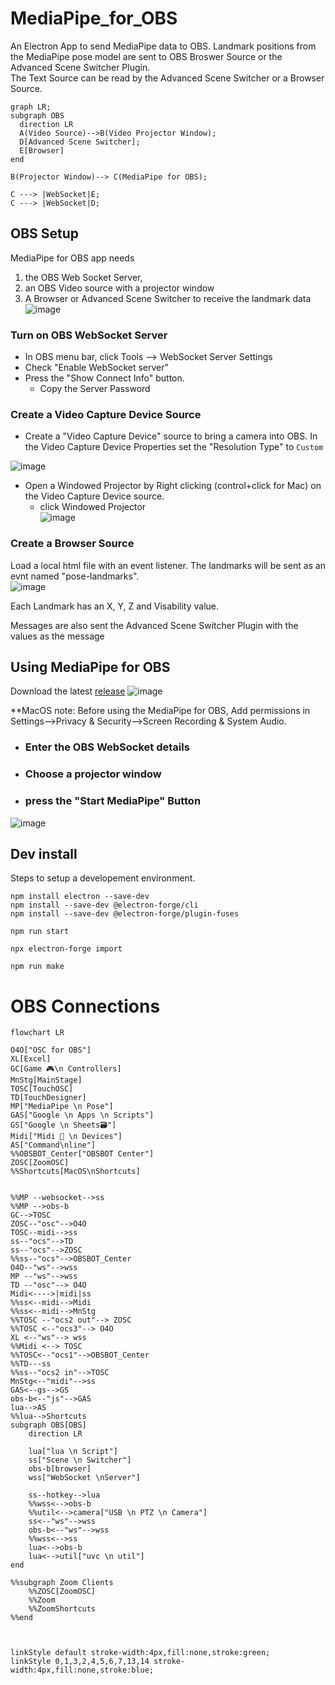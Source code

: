 # MediaPipe_for_OBS
An Electron App to send MediaPipe data to OBS. Landmark positions from the MediaPipe pose model are sent to OBS Broswer Source or the Advanced Scene Switcher Plugin.   
The Text Source can be read by the Advanced Scene Switcher or a Browser Source.  
```mermaid
graph LR;
subgraph OBS
  direction LR
  A(Video Source)-->B(Video Projector Window);
  D[Advanced Scene Switcher];
  E[Browser]
end

B(Projector Window)--> C(MediaPipe for OBS);

C ---> |WebSocket|E;
C ---> |WebSocket|D;

```

## OBS Setup
MediaPipe for OBS app needs 
1. the OBS Web Socket Server,
2. an OBS Video source with a projector window
3. A Browser or Advanced Scene Switcher to receive the landmark data
![image](https://github.com/UUoocl/MediaPipe_for_OBS/assets/99063397/a6927c6b-2894-44f5-bdb5-6c33a798555b)


### Turn on OBS WebSocket Server
- In OBS menu bar, click Tools --> WebSocket Server Settings
- Check "Enable WebSocket server"
- Press the "Show Connect Info" button.
  - Copy the Server Password

### Create a Video Capture Device Source
- Create a "Video Capture Device" source to bring a camera into OBS. In the Video Capture Device Properties set the "Resolution Type" to `Custom`

![image](https://github.com/UUoocl/MediaPipe_for_OBS/assets/99063397/bf046b53-b8b9-403c-88d7-69c601a672ab)

- Open a Windowed Projector by  Right clicking (control+click for Mac) on the Video Capture Device source.
  - click Windowed Projector  
 ![image](https://github.com/UUoocl/MediaPipe_for_OBS/assets/99063397/dc80a9f6-c6a9-454c-af02-fcfe1d437be4)


### Create a Browser Source
Load a local html file with an event listener. 
The landmarks will be sent as an evnt named "pose-landmarks".  
![image](https://github.com/UUoocl/MediaPipe_for_OBS/assets/99063397/6d158908-8a9d-41de-b0e1-e775edab998c)


Each Landmark has an X, Y, Z and Visability value.  

Messages are also sent the Advanced Scene Switcher Plugin with the values as the message

## Using MediaPipe for OBS
Download the latest [release](https://github.com/UUoocl/MediaPipe_for_OBS/releases)
![image](https://github.com/UUoocl/MediaPipe_for_OBS/assets/99063397/093f216d-4c09-4cec-8c47-b659178a49d9)

**MacOS note: Before using the MediaPipe for OBS, Add permissions in Settings-->Privacy & Security-->Screen Recording & System Audio. 

- ### Enter the OBS WebSocket details 

- ### Choose a projector window
- ### press the "Start MediaPipe" Button
![image](https://github.com/UUoocl/MediaPipe_for_OBS/assets/99063397/eb79cb1e-82ab-4351-abbe-862b0245964e)


## Dev install
Steps to setup a developement environment. 
```
npm install electron --save-dev
npm install --save-dev @electron-forge/cli
npm install --save-dev @electron-forge/plugin-fuses
```
```
npm run start
```


```
npx electron-forge import
```

```
npm run make
```


# OBS Connections

```mermaid
flowchart LR

O4O["OSC for OBS"]
XL[Excel]
GC[Game 🎮\n Controllers]
MnStg[MainStage]
TOSC[TouchOSC]
TD[TouchDesigner]
MP["MediaPipe \n Pose"]
GAS["Google \n Apps \n Scripts"]
GS["Google \n Sheets🗃️"]
Midi["Midi 🎹 \n Devices"]
AS["Command\nline"]
%%OBSBOT_Center["OBSBOT Center"]
ZOSC[ZoomOSC]
%%Shortcuts[MacOS\nShortcuts]


%%MP --websocket-->ss
%%MP -->obs-b
GC-->TOSC
ZOSC--"osc"-->O4O
TOSC--midi-->ss
ss--"ocs"-->TD
ss--"ocs"-->ZOSC
%%ss--"ocs"-->OBSBOT_Center
O4O--"ws"-->wss
MP --"ws"-->wss
TD --"osc"--> O4O
Midi<---->|midi|ss
%%ss<--midi-->Midi
%%ss<--midi-->MnStg
%%TOSC --"ocs2 out"--> ZOSC
%%TOSC <--"ocs3"--> O4O
XL <--"ws"--> wss
%%Midi <--> TOSC
%%TOSC<--"ocs1"-->OBSBOT_Center
%%TD---ss
%%ss--"ocs2 in"-->TOSC
MnStg<--"midi"-->ss
GAS<--gs-->GS
obs-b<--"js"-->GAS
lua-->AS
%%lua-->Shortcuts
subgraph OBS[OBS]
    direction LR

    lua["lua \n Script"]
    ss["Scene \n Switcher"]
    obs-b[browser]
    wss["WebSocket \nServer"]
    
    ss--hotkey-->lua
    %%wss<-->obs-b
    %%util<-->camera["USB \n PTZ \n Camera"] 
    ss<--"ws"-->wss
    obs-b<--"ws"-->wss
    %%wss<-->ss
    lua<-->obs-b
    lua<-->util["uvc \n util"]
end

%%subgraph Zoom Clients
    %%ZOSC[ZoomOSC]
    %%Zoom
    %%ZoomShortcuts
%%end



linkStyle default stroke-width:4px,fill:none,stroke:green;
linkStyle 0,1,3,2,4,5,6,7,13,14 stroke-width:4px,fill:none,stroke:blue;
```
